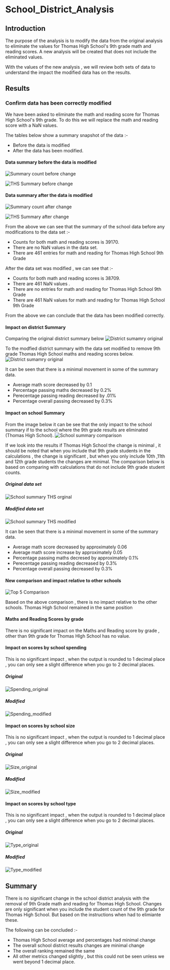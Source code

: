 # School_District_Analysis

## Introduction

The purpose of the analysis is to modify the data from the original analysis to eliminate the values for Thomas High School's 9th grade math and reading scores. A new analysis will be created that does not include the eliminated values. 

With the values of the new analysis , we will review both sets of data to understand the impact the modified data has on the results.

## Results

### Confirm data has been correctly modified

We have been asked to eliminate the math and reading score for Thomas High School's 9th grade. To do this we will replace the math and reading score with a NaN values. 

The tables below show a summary snapshot of the data :- 
- Before the data is modified 
- After the data has been modified.

#### Data summary before the data is modified
![Summary count before change](/Resources/Summary_before.png)

![THS Summary before change](/Resources/Summary_before_THS.png)

#### Data summary after the data is modified
![Summary count after change](/Resources/Summary_after.png)

![THS Summary after change](/Resources/Summary_after_THS.png)

From the above we can see that the summary of the school data before any modifications to the data set :- 
- Counts for both math and reading scores is 39170.
- There are no NaN values in the data set.
- There are 461 entries for math and reading for Thomas High School 9th Grade

After the data set was modified , we can see that :-

- Counts for both math and reading scores is 38709.
- There are 461 NaN values .
- There are no entries for math and reading for Thomas High School 9th Grade
- There are 461 NaN values for math and reading for Thomas High School 9th Grade

From the above we can conclude that the data has been modified correctly.

#### Impact on district Summary

Comparing the original district summary below
![District sumamry original](/Resources/District_summary_original.png)

To the modfied district summary with the data set modified to remove 9th grade Thomas High School maths and reading scores below.
![District sumamry original](/Resources/District_summary_modified.png)

It can be seen that there is a minimal movement in some of the summary data.
- Average math score decreased by 0.1
- Percentage passing maths decreased by 0.2%
- Perecentage passing reading decreased by .01%
- Percentage overall passing decreased by 0.3%

#### Impact on school Summary

From the image below it can be see that the only impact to the school summary if to the school where the 9th grade results are eliminated (Thomas High School).
![School summary comparison](/Resources/School_summary_comparison.png)

If we look into the results if Thomas High School the change is minimal , it should be noted that when you include that 9th grade students in the calculations , the change is significant , but when you only include 10th ,11th and 12th grade students the changes are minimal. The comparison below is based on comparing with calculations that do not include 9th grade student counts.

##### Original data set
![School summary THS orginal](/Resources/School_summary_THS_orginal.png)

##### Modified data set
![School summary THS modified](/Resources/School_summary_THS_modified.png)

It can be seen that there is a minimal movement in some of the summary data.
- Average math score decreased by approximately 0.06
- Average math score increase by approximately 0.05
- Percentage passing maths decresed by approximately 0.1%
- Perecentage passing reading decreased by 0.3%
- Percentage overall passing decreased by 0.3%

#### New comparison and impact relative to other schools

![Top 5 Comparison](/Resources/Top_5_comparison.PNG)

Based on the above comparison , there is no impact relative to the other schools. Thomas High School remained in the same position

#### Maths and Reading Scores by grade

There is no significant impact on the Maths and Reading score by grade , other than 9th grade for Thomas HIgh School has no value.

#### Impact on scores by school spending

This is no significant impact , when the output is rounded to 1 decimal place , you can only see a slight difference when you go to 2 decimal places.

##### Original
![Spending_original](/Resources/Spending_original.png)

##### Modified
![Spending_modified](/Resources/Spending_modified.png)
#### Impact on scores by school size

This is no significant impact , when the output is rounded to 1 decimal place , you can only see a slight difference when you go to 2 decimal places.

##### Original
![Size_original](/Resources/Size_original.png)

##### Modified
![Size_modified](/Resources/Size_modified.png)

#### Impact on scores by school type

This is no significant impact , when the output is rounded to 1 decimal place , you can only see a slight difference when you go to 2 decimal places.

##### Original
![Type_original](/Resources/Type_original.png)

##### Modified
![Type_modified](/Resources/Type_modified.png)


## Summary

There is no significant change in the school district analysis with the removal of 9th Grade math and reading for Thomas High School. Changes are only significant when you include the student count of the 9th grade for Thomas High School. But based on the instructions when had to elimiante these.

The following can be concluded :- 

- Thomas High School average and percentages had minimal change 
- The overall school district results changes are minimal change
- The overall ranking remained the same
- All other metrics changed slightly , but this could not be seen unless we went beyond 1 decimal place.
